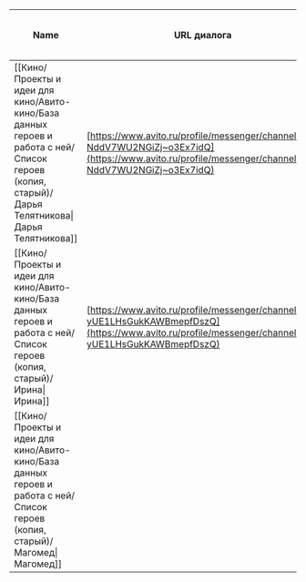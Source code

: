 |Name|URL диалога|Краткое описание|Phone|Темы (возможные или уже записанные)|Статус|
|---|---|---|---|---|---|
|[[Кино/Проекты и идеи для кино/Авито-кино/База данных героев и работа с ней/Список героев (копия, старый)/Дарья Телятникова\|Дарья Телятникова]]|[https://www.avito.ru/profile/messenger/channel/u2i-NddV7WU2NGiZj~o3Ex7idQ](https://www.avito.ru/profile/messenger/channel/u2i-NddV7WU2NGiZj~o3Ex7idQ)|Анимешница, может помочь со съёмками. Может монтировать, озвучивать. Возможно, на неё надо будет выделить полтора часа, чтобы успеть и про неё поговорить, и про фильм|89247181600|Мета (кино)|Есть номер|
|[[Кино/Проекты и идеи для кино/Авито-кино/База данных героев и работа с ней/Список героев (копия, старый)/Ирина\|Ирина]]|[https://www.avito.ru/profile/messenger/channel/u2i-yUE1LHsGukKAWBmepfDszQ](https://www.avito.ru/profile/messenger/channel/u2i-yUE1LHsGukKAWBmepfDszQ)|Три девушки. Видимо, будут самолюбоваться. На странице весенние объявления с адресом в Севастополе. Возможно, переехали. Следовательно, спросить про войну.|89789132795, 89834666189|Война|Есть номер|
|[[Кино/Проекты и идеи для кино/Авито-кино/База данных героев и работа с ней/Список героев (копия, старый)/Магомед\|Магомед]]||Списывались на Авито, надо найти диалог|89642748461||Есть номер|